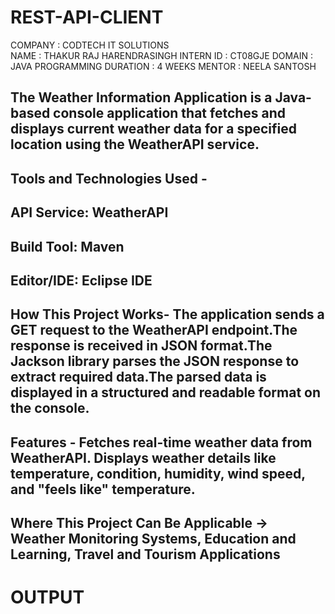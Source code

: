 # REST-API-CLIENT
COMPANY : CODTECH IT SOLUTIONS       
NAME : THAKUR RAJ HARENDRASINGH
INTERN ID : CT08GJE
DOMAIN : JAVA PROGRAMMING
DURATION : 4 WEEKS
MENTOR : NEELA SANTOSH

## The Weather Information Application is a Java-based console application that fetches and displays current weather data for a specified location using the WeatherAPI service.

## Tools and Technologies Used - 
## API Service: WeatherAPI
## Build Tool: Maven
## Editor/IDE: Eclipse IDE

## How This Project Works- The application sends a GET request to the WeatherAPI endpoint.The response is received in JSON format.The Jackson library parses the JSON response to extract required data.The parsed data is displayed in a structured and readable format on the console.


## Features - Fetches real-time weather data from WeatherAPI. Displays weather details like temperature, condition, humidity, wind speed, and "feels like" temperature.

## Where This Project Can Be Applicable -> Weather Monitoring Systems, Education and Learning, Travel and Tourism Applications

# OUTPUT

